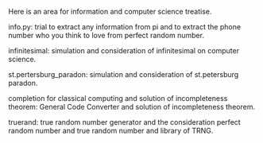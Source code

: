 Here is an area for information and computer science treatise.

info.py: trial to extract any information from pi and to extract the phone number who you think to love from perfect random number.

infinitesimal: simulation and consideration of infinitesimal on computer science.

st.pertersburg_paradon: simulation and consideration of st.petersburg paradon.

completion for classical computing and solution of incompleteness theorem: General Code Converter and solution of incompleteness theorem.

truerand: true random number generator and the consideration perfect random number and true random number and library of TRNG.
